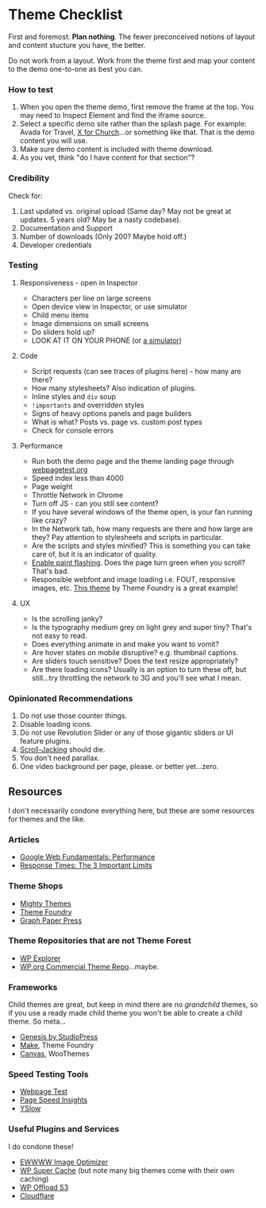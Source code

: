 # Theme Checklist

First and foremost: **Plan nothing**. The fewer preconceived notions of layout and content stucture you have, the better.

Do not work from a layout. Work from the theme first and map your content to the demo one-to-one as best you can.

### How to test

1. When you open the theme demo, first remove the frame at the top. You may need to Inspect Element and find the iframe source.
2. Select a specific demo site rather than the splash page. For example: Avada for Travel, [X for Church](http://theme.co/x/demo/expanded/church/)...or something like that. That is the demo content you will use.
3. Make sure demo content is included with theme download.
4. As you vet, think "do I have content for that section"?

### Credibility

Check for:

1. Last updated vs. original upload (Same day? May not be great at updates. 5 years old? May be a nasty codebase).
2. Documentation and Support
3. Number of downloads (Only 200? Maybe hold off.)
4. Developer credentials

### Testing

1. Responsiveness - open in Inspector
	- Characters per line on large screens
	- Open device view in Inspector, or use simulator
	- Child menu items
	- Image dimensions on small screens
	- Do sliders hold up?
	- LOOK AT IT ON YOUR PHONE (or [a simulator](http://bavotasan.com/2012/set-up-an-ios-simulator-on-a-mac/))

2. Code
	- Script requests (can see traces of plugins here) - how many are there?
	- How many stylesheets? Also indication of plugins.
	- Inline styles and `div` soup
	- `!importants` and overridden styles
	- Signs of heavy options panels and page builders
	- What is what? Posts vs. page vs. custom post types
	- Check for console errors

3. Performance
	- Run both the demo page and the theme landing page through [webpagetest.org](http://webpagetest.org)
	- Speed index less than 4000
	- Page weight
	- Throttle Network in Chrome
	- Turn off JS - can you still see content?
	- If you have several windows of the theme open, is your fan running like crazy?
	- In the Network tab, how many requests are there and how large are they? Pay attention to stylesheets and scripts in particular.
	- Are the scripts and styles minified? This is something you can take care of, but it is an indicator of quality.
	- [Enable paint flashing](https://developers.google.com/web/fundamentals/performance/rendering/simplify-paint-complexity-and-reduce-paint-areas?hl=en). Does the page turn green when you scroll? That's bad.
	- Responsible webfont and image loading i.e. FOUT, responsive images, etc. [This theme](https://demo.thethemefoundry.com/basis-theme/) by Theme Foundry is a great example!

4. UX
	- Is the scrolling janky?
	- Is the typography medium grey on light grey and super tiny? That's not easy to read.
	- Does everything animate in and make you want to vomit?
	- Are hover states on mobile disruptive? e.g. thumbnail captions.
	- Are sliders touch sensitive? Does the text resize appropriately?
	- Are there loading icons? Usually is an option to turn these off, but still...try throttling the network to 3G and you'll see what I mean.

### Opinionated Recommendations

1. Do not use those counter things.
2. Disable loading icons.
3. Do not use Revolution Slider or any of those gigantic sliders or UI feature plugins.
4. [Scroll-Jacking](http://robinrendle.com/notes/scrolljacking/) should die.
5. You don't need parallax.
6. One video background per page, please. or better yet...zero.

## Resources

I don't necessarily condone everything here, but these are some resources for themes and the like.

### Articles

* [Google Web Fundamentals: Performance](https://developers.google.com/web/fundamentals/performance/?hl=en)
* [Response Times: The 3 Important Limits](https://www.nngroup.com/articles/response-times-3-important-limits/)

### Theme Shops

* [Mighty Themes](http://meetmighty.com/)
* [Theme Foundry](https://thethemefoundry.com/)
* [Graph Paper Press](http://graphpaperpress.com)

### Theme Repositories that are not Theme Forest

* [WP Explorer](www.wpexplorer.com/wordpress-themes/)
* [WP.org Commercial Theme Repo](https://wordpress.org/themes/commercial/)...maybe.

### Frameworks

Child themes are great, but keep in mind there are no *grandchild* themes, so if you use a ready made child theme you won't be able to create a child theme. So meta...

* [Genesis by StudioPress](http://www.studiopress.com/)
* [Make](https://thethemefoundry.com/wordpress-themes/make/), Theme Foundry
* [Canvas](www.woothemes.com/products/canvas/), WooThemes

### Speed Testing Tools

* [Webpage Test](http://www.webpagetest.org)
* [Page Speed Insights](https://developers.google.com/speed/pagespeed/insights/)
* [YSlow](http://yslow.org/)

### Useful Plugins and Services

I do condone these!

* [EWWWW Image Optimizer](https://wordpress.org/plugins/ewww-image-optimizer/)
* [WP Super Cache](https://wordpress.org/plugins/wp-super-cache/) (but note many big themes come with their own caching)
* [WP Offload S3](https://deliciousbrains.com/wp-offload-s3/)
* [Cloudflare](http://cloudflare.com)


